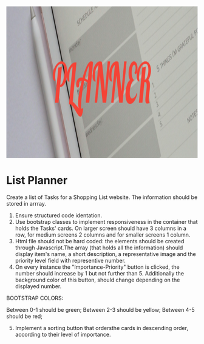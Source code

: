 

 <img src="./images/PLANNER.png" alt="Banner" width="800" height="400">


# List Planner

Create a list of Tasks for a Shopping List website. The information should be stored in arrray.

1. Ensure structured code identation.
2. Use bootstrap classes to implement responsiveness in the container that holds the Tasks' cards. On larger screen should have 3 columns in a row, for medium screens 2 columns and for smaller screens 1 column.
3. Html file should not be hard coded: the elements should be created through Javascript.The array (that holds all the information) should display item's name, a short description, a representative image and the priority level field with representive number.
4. On every instance the "Importance-Priority" button is clicked, the number should increase by 1 but not further than 5. Additionally the background color of this button, should change depending on the displayed number.

BOOTSTRAP COLORS:

Between 0-1 should be green;
Between 2-3 should be yellow;
Between 4-5 should be red;

5. Implement a sorting button that ordersthe cards in descending order, according to their level of importance.






